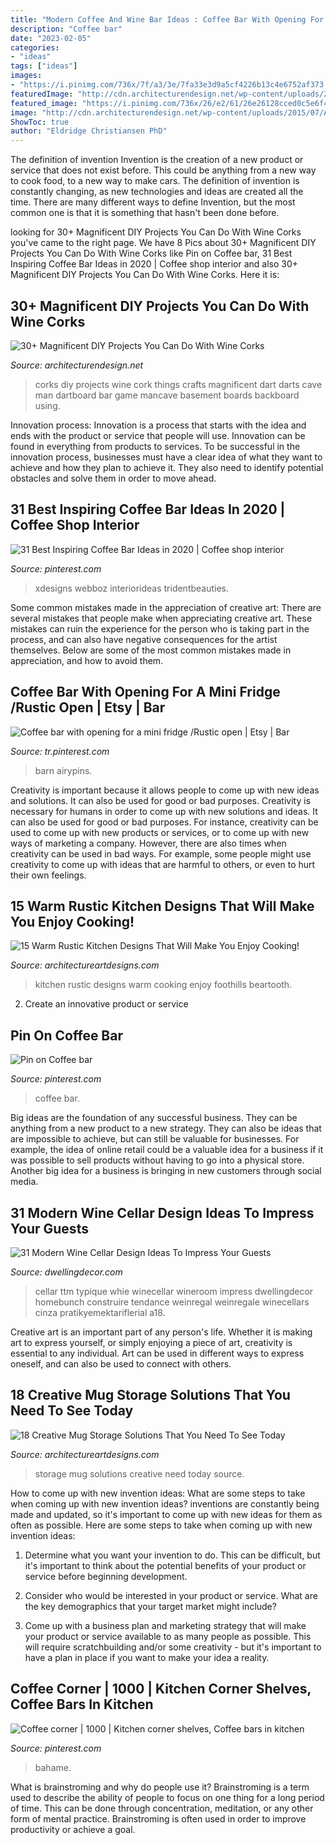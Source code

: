 ```yaml
---
title: "Modern Coffee And Wine Bar Ideas : Coffee Bar With Opening For A Mini Fridge /rustic Open"
description: "Coffee bar"
date: "2023-02-05"
categories:
- "ideas"
tags: ["ideas"]
images:
- "https://i.pinimg.com/736x/7f/a3/3e/7fa33e3d9a5cf4226b13c4e6752af373.jpg"
featuredImage: "http://cdn.architecturendesign.net/wp-content/uploads/2015/07/AD-DIY-Projects-You-Can-Do-With-Corks-16.jpg"
featured_image: "https://i.pinimg.com/736x/26/e2/61/26e26128cced0c5e6f4fb3d4febdda43.jpg"
image: "http://cdn.architecturendesign.net/wp-content/uploads/2015/07/AD-DIY-Projects-You-Can-Do-With-Corks-16.jpg"
ShowToc: true
author: "Eldridge Christiansen PhD"
---
```



The definition of invention
Invention is the creation of a new product or service that does not exist before. This could be anything from a new way to cook food, to a new way to make cars. The definition of invention is constantly changing, as new technologies and ideas are created all the time. There are many different ways to define Invention, but the most common one is that it is something that hasn't been done before.

	

		
looking for 30+ Magnificent DIY Projects You Can Do With Wine Corks you've came to the right page. We have 8 Pics about 30+ Magnificent DIY Projects You Can Do With Wine Corks like Pin on Coffee bar, 31 Best Inspiring Coffee Bar Ideas in 2020 | Coffee shop interior and also 30+ Magnificent DIY Projects You Can Do With Wine Corks. Here it is:
		
    
## 30+ Magnificent DIY Projects You Can Do With Wine Corks

<img loading=lazy src="http://cdn.architecturendesign.net/wp-content/uploads/2015/07/AD-DIY-Projects-You-Can-Do-With-Corks-16.jpg" onerror="this.onerror=null;this.src='https://tse1.mm.bing.net/th?id=OIP.PqrdqQC_LHKEHS91SeuXhAHaLU&amp;pid=15.1';" alt="30+ Magnificent DIY Projects You Can Do With Wine Corks">

_Source: architecturendesign.net_

>corks diy projects wine cork things crafts magnificent dart darts cave man dartboard bar game mancave basement boards backboard using. 

	

Innovation process:
Innovation is a process that starts with the idea and ends with the product or service that people will use. Innovation can be found in everything from products to services. To be successful in the innovation process, businesses must have a clear idea of what they want to achieve and how they plan to achieve it. They also need to identify potential obstacles and solve them in order to move ahead.

    
## 31 Best Inspiring Coffee Bar Ideas In 2020 | Coffee Shop Interior

<img loading=lazy src="https://i.pinimg.com/736x/4b/bc/aa/4bbcaad82a56dbcf9deb0acd4fee5894.jpg" onerror="this.onerror=null;this.src='https://tse1.mm.bing.net/th?id=OIP.XJO6_GrMDboGtaw4uWrvGwHaLx&amp;pid=15.1';" alt="31 Best Inspiring Coffee Bar Ideas in 2020 | Coffee shop interior">

_Source: pinterest.com_

>xdesigns webboz interiorideas tridentbeauties. 

	

Some common mistakes made in the appreciation of creative art:
There are several mistakes that people make when appreciating creative art. These mistakes can ruin the experience for the person who is taking part in the process, and can also have negative consequences for the artist themselves. Below are some of the most common mistakes made in appreciation, and how to avoid them.

    
## Coffee Bar With Opening For A Mini Fridge /Rustic Open | Etsy | Bar

<img loading=lazy src="https://i.pinimg.com/736x/57/85/ef/5785ef13cb8d8edbef37958ebf5f3ded.jpg" onerror="this.onerror=null;this.src='https://tse4.mm.bing.net/th?id=OIP.cwtSrNsmMsP9QAy5Vlp5zAHaJ4&amp;pid=15.1';" alt="Coffee bar with opening for a mini fridge /Rustic open | Etsy | Bar">

_Source: tr.pinterest.com_

>barn airypins. 

	

Creativity is important because it allows people to come up with new ideas and solutions. It can also be used for good or bad purposes.
Creativity is necessary for humans in order to come up with new solutions and ideas. It can also be used for good or bad purposes. For instance, creativity can be used to come up with new products or services, or to come up with new ways of marketing a company. However, there are also times when creativity can be used in bad ways. For example, some people might use creativity to come up with ideas that are harmful to others, or even to hurt their own feelings.

    
## 15 Warm Rustic Kitchen Designs That Will Make You Enjoy Cooking!

<img loading=lazy src="https://www.architectureartdesigns.com/wp-content/uploads/2015/01/15-Warm-Rustic-Kitchen-Designs-That-Will-Make-You-Enjoy-Cooking-14-630x942.jpg" onerror="this.onerror=null;this.src='https://tse2.mm.bing.net/th?id=OIP.RhPuq2u3Ro8URneVDjo5pQHaLE&amp;pid=15.1';" alt="15 Warm Rustic Kitchen Designs That Will Make You Enjoy Cooking!">

_Source: architectureartdesigns.com_

>kitchen rustic designs warm cooking enjoy foothills beartooth. 

	

2. Create an innovative product or service 

    
## Pin On Coffee Bar

<img loading=lazy src="https://i.pinimg.com/736x/26/e2/61/26e26128cced0c5e6f4fb3d4febdda43.jpg" onerror="this.onerror=null;this.src='https://tse4.mm.bing.net/th?id=OIP.UC32mDbVvIeYrA2lnPZKuAHaNJ&amp;pid=15.1';" alt="Pin on Coffee bar">

_Source: pinterest.com_

>coffee bar. 

	

Big ideas are the foundation of any successful business. They can be anything from a new product to a new strategy. They can also be ideas that are impossible to achieve, but can still be valuable for businesses. For example, the idea of online retail could be a valuable idea for a business if it was possible to sell products without having to go into a physical store. Another big idea for a business is bringing in new customers through social media.

    
## 31 Modern Wine Cellar Design Ideas To Impress Your Guests

<img loading=lazy src="https://secureservercdn.net/160.153.137.163/454.a93.myftpupload.com/wp-content/uploads/2016/02/modern-wine-room-ideas.jpg" onerror="this.onerror=null;this.src='https://tse1.mm.bing.net/th?id=OIP.is6B55oQbM-5SPuaUelM0gHaKw&amp;pid=15.1';" alt="31 Modern Wine Cellar Design Ideas To Impress Your Guests">

_Source: dwellingdecor.com_

>cellar ttm typique whie winecellar wineroom impress dwellingdecor homebunch construire tendance weinregal weinregale winecellars cinza pratikyemektariflerial a18. 

	

Creative art is an important part of any person's life. Whether it is making art to express yourself, or simply enjoying a piece of art, creativity is essential to any individual. Art can be used in different ways to express oneself, and can also be used to connect with others.

    
## 18 Creative Mug Storage Solutions That You Need To See Today

<img loading=lazy src="https://www.architectureartdesigns.com/wp-content/uploads/2016/09/14-40.jpg" onerror="this.onerror=null;this.src='https://tse2.mm.bing.net/th?id=OIP.ZnI10bpYRq3lP5SeQaoz0wHaLn&amp;pid=15.1';" alt="18 Creative Mug Storage Solutions That You Need To See Today">

_Source: architectureartdesigns.com_

>storage mug solutions creative need today source. 

	

How to come up with new invention ideas: What are some steps to take when coming up with new invention ideas?
inventions are constantly being made and updated, so it's important to come up with new ideas for them as often as possible. Here are some steps to take when coming up with new invention ideas:
1. Determine what you want your invention to do. This can be difficult, but it's important to think about the potential benefits of your product or service before beginning development.

2. Consider who would be interested in your product or service. What are the key demographics that your target market might include?

3. Come up with a business plan and marketing strategy that will make your product or service available to as many people as possible. This will require scratchbuilding and/or some creativity - but it's important to have a plan in place if you want to make your idea a reality.


    
## Coffee Corner | 1000 | Kitchen Corner Shelves, Coffee Bars In Kitchen

<img loading=lazy src="https://i.pinimg.com/736x/7f/a3/3e/7fa33e3d9a5cf4226b13c4e6752af373.jpg" onerror="this.onerror=null;this.src='https://tse2.mm.bing.net/th?id=OIP.UyOAJsZYrF7rCssZ-tkVBgHaNH&amp;pid=15.1';" alt="Coffee corner | 1000 | Kitchen corner shelves, Coffee bars in kitchen">

_Source: pinterest.com_

>bahame. 

	

What is brainstroming and why do people use it?
Brainstroming is a term used to describe the ability of people to focus on one thing for a long period of time. This can be done through concentration, meditation, or any other form of mental practice. Brainstroming is often used in order to improve productivity or achieve a goal.

